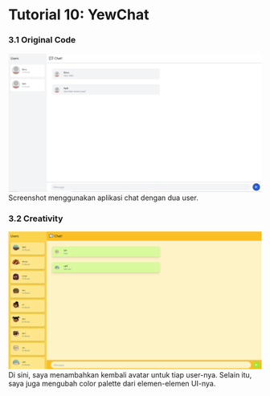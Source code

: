 # Tutorial 10: YewChat

### 3.1 Original Code
![Chat Screenshot](assets/image-1.png)
Screenshot menggunakan aplikasi chat dengan dua user.

### 3.2 Creativity
![Creativity](assets/image-2.png)
Di sini, saya menambahkan kembali avatar untuk tiap user-nya. Selain itu, saya juga mengubah color palette dari elemen-elemen UI-nya.